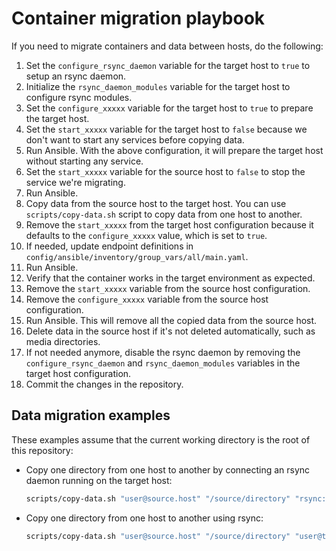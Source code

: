 # Container migration playbook

If you need to migrate containers and data between hosts, do the following:

1. Set the `configure_rsync_daemon` variable for the target host to `true` to
   setup an rsync daemon.
1. Initialize the `rsync_daemon_modules` variable for the target host to
   configure rsync modules.
1. Set the `configure_xxxxx` variable for the target host to `true` to prepare
   the target host.
1. Set the `start_xxxxx` variable for the target host to `false` because we
   don't want to start any services before copying data.
1. Run Ansible. With the above configuration, it will prepare the target host
   without starting any service.
1. Set the `start_xxxxx` variable for the source host to `false` to stop the
   service we're migrating.
1. Run Ansible.
1. Copy data from the source host to the target host. You can use
   `scripts/copy-data.sh` script to copy data from one host to another.
1. Remove the `start_xxxxx` from the target host configuration because it
   defaults to the `configure_xxxxx` value, which is set to `true`.
1. If needed, update endpoint definitions in
   `config/ansible/inventory/group_vars/all/main.yaml`.
1. Run Ansible.
1. Verify that the container works in the target environment as expected.
1. Remove the `start_xxxxx` variable from the source host configuration.
1. Remove the `configure_xxxxx` variable from the source host configuration.
1. Run Ansible. This will remove all the copied data from the source host.
1. Delete data in the source host if it's not deleted automatically, such as
   media directories.
1. If not needed anymore, disable the rsync daemon by removing the
   `configure_rsync_daemon` and `rsync_daemon_modules` variables in the target
   host configuration.
1. Commit the changes in the repository.

## Data migration examples

These examples assume that the current working directory is the root of this
repository:

- Copy one directory from one host to another by connecting an rsync daemon
  running on the target host:

    ```sh
    scripts/copy-data.sh "user@source.host" "/source/directory" "rsync://rsync_user@target.host/destination/directory"
    ```

- Copy one directory from one host to another using rsync:

    ```sh
    scripts/copy-data.sh "user@source.host" "/source/directory" "user@target.host:/destination/directory/"
    ```
